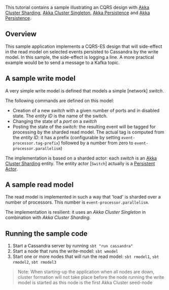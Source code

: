 This tutorial contains a sample illustrating an CQRS design with [Akka Cluster Sharding](http://doc.akka.io/docs/akka/current/scala/cluster-sharding.html), [Akka Cluster Singleton](http://doc.akka.io/docs/akka/current/cluster-singleton.html), [Akka Persistence](http://doc.akka.io/docs/akka/current/scala/persistence.html) and [Akka Persistence](http://doc.akka.io/docs/akka/current/scala/persistence-query.html).

## Overview

This sample application implements a CQRS-ES design that will side-effect in the read model on selected events persisted to Cassandra by the write model. In this sample, the side-effect is logging a line. A more practical example would be to send a message to a Kafka topic.

## A sample write model

A very simple write model is defined that models a simple [network] *switch*.

The following commands are defined on this model:

- Creation of a new *switch* with a given number of ports and in disabled state. The *entity ID* is the name of the switch. 
- Changing the state of a *port* on a *switch*
- Posting the state of the *switch:* the resulting event will be tagged for processing by the sharded read model. The actual tag is computed from the *entity ID*: it has a prefix (configurable by setting `event-processor.tag-prefix`) followed by a number from zero to `event-processor.parallelism`)

The implementation is based on a sharded actor: each *switch* is an [Akka Cluster Sharding](http://doc.akka.io/docs/akka/current/scala/cluster-sharding.html) entity. The entity actor [`Switch`] actually is a [Persistent Actor](http://doc.akka.io/docs/akka/current/scala/persistence.html).

## A sample read model

The read model is implemented in such a way that 'load' is sharded over a number of processors. This number is `event-processor.parallelism`.

The implementation is resilient: it uses an *Akka Cluster Singleton* in combination with *Akka Cluster Sharding*.

## Running the sample code

1. Start a Cassandra server by running `sbt "run cassandra"`
2. Start a node that runs the write-model: `sbt wmodel`
3. Start one or more nodes that will run the read model: `sbt rmodel1`, `sbt rmodel2`, `sbt rmodel3`

> Note: When starting-up the application when all nodes are down, cluster formation will not take place before the node running the write model is started as this node is the first Akka Cluster seed-node  